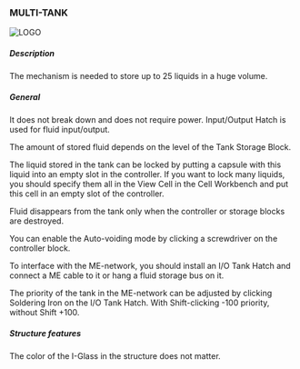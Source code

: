 ### MULTI-TANK

![LOGO](https://cdn.discordapp.com/attachments/916393114166525974/939737636766113832/MULTI_TANK.png)

##### Description

The mechanism is needed to store up to 25 liquids in a huge volume.

##### General

It does not break down and does not require power. Input/Output Hatch is used for fluid input/output.

The amount of stored fluid depends on the level of the Tank Storage Block. 

The liquid stored in the tank can be locked by putting a capsule with this liquid into an empty slot in the controller. If you want to lock many liquids, you should specify them all in the View Cell in the Cell Workbench and put this cell in an empty slot of the controller.

Fluid disappears from the tank only when the controller or storage blocks are destroyed.

You can enable the Auto-voiding mode by clicking a screwdriver on the controller block.

To interface with the ME-network, you should install an I/O Tank Hatch and connect a ME cable to it or hang a fluid storage bus on it.

The priority of the tank in the ME-network can be adjusted by clicking Soldering Iron on the I/O Tank Hatch. With Shift-clicking -100 priority, without Shift +100.

##### Structure features

The color of the I-Glass in the structure does not matter.

